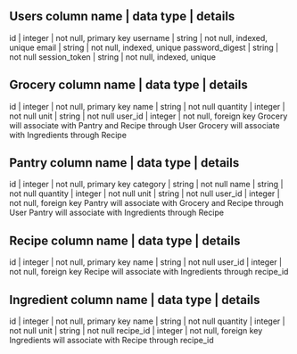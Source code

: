 Users
column name	    | data type	| details
-----------------------------------------------------------
id	            | integer	  | not null, primary key
username	      | string	  | not null, indexed, unique
email	          | string	  | not null, indexed, unique
password_digest	| string	  | not null
session_token	  | string	  | not null, indexed, unique


Grocery
column name	    | data type	| details
------------------------------------------------------------
id	            | integer	  | not null, primary key
name	          | string	  | not null
quantity	      | integer	  | not null
unit	          | string	  | not null
user_id         | integer   | not null, foreign key
Grocery will associate with Pantry and Recipe through User
Grocery will associate with Ingredients through Recipe


Pantry
column name	    | data type	| details
------------------------------------------------------------
id	            | integer	  | not null, primary key
category        | string    | not null
name	          | string	  | not null
quantity	      | integer	  | not null
unit	          | string	  | not null
user_id         | integer   | not null, foreign key
Pantry will associate with Grocery and Recipe through User
Pantry will associate with Ingredients through Recipe


Recipe
column name	    | data type	| details
------------------------------------------------------------
id	            | integer	  | not null, primary key
name	          | string	  | not null
user_id         | integer   | not null, foreign key
Recipe will associate with Ingredients through recipe_id


Ingredient
column name	    | data type	| details
------------------------------------------------------------
id	            | integer	  | not null, primary key
name	          | string	  | not null
quantity	      | integer	  | not null
unit	          | string	  | not null
recipe_id       | integer   | not null, foreign key
Ingredients will associate with Recipe through recipe_id
